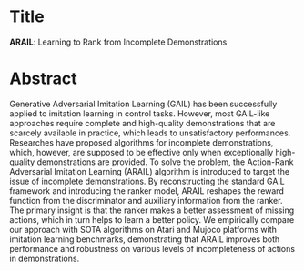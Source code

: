 # Title

**ARAIL**: Learning to Rank from Incomplete Demonstrations

# Abstract

Generative Adversarial Imitation Learning (GAIL) has been successfully applied to imitation learning in control tasks. However, most GAIL-like approaches require complete and high-quality demonstrations that are scarcely available in practice, which leads to unsatisfactory performances. Researches have proposed algorithms for incomplete demonstrations, which, however, are supposed to be effective only when exceptionally high-quality demonstrations are provided. To solve the problem, the Action-Rank Adversarial Imitation Learning (ARAIL) algorithm is introduced to target the issue of incomplete demonstrations. By reconstructing the standard GAIL framework and introducing the ranker model, ARAIL reshapes the reward function from the discriminator and auxiliary information from the ranker. The primary insight is that the ranker makes a better assessment of missing actions, which in turn helps to learn a better policy. We empirically compare our approach with SOTA algorithms on Atari and Mujoco platforms with imitation learning benchmarks, demonstrating that ARAIL improves both performance and robustness on various levels of incompleteness of actions in demonstrations.